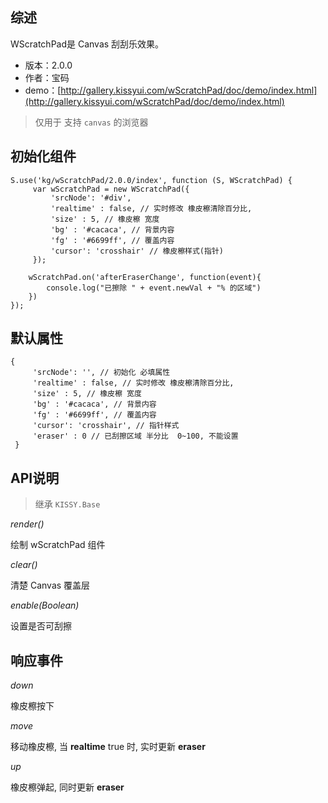 ## 综述

WScratchPad是 Canvas 刮刮乐效果。

* 版本：2.0.0
* 作者：宝码
* demo：[http://gallery.kissyui.com/wScratchPad/doc/demo/index.html](http://gallery.kissyui.com/wScratchPad/doc/demo/index.html)

> 仅用于 支持 `canvas` 的浏览器

## 初始化组件

    S.use('kg/wScratchPad/2.0.0/index', function (S, WScratchPad) {
         var wScratchPad = new WScratchPad({
             'srcNode': '#div',
             'realtime' : false, // 实时修改 橡皮檫清除百分比,
             'size' : 5, // 橡皮檫 宽度
             'bg' : '#cacaca', // 背景内容
             'fg' : '#6699ff', // 覆盖内容
             'cursor': 'crosshair' // 橡皮檫样式(指针)
         });

        wScratchPad.on('afterEraserChange', function(event){
            console.log("已擦除 " + event.newVal + "% 的区域")
        })
    });

## 默认属性

    {
         'srcNode': '', // 初始化 必填属性
         'realtime' : false, // 实时修改 橡皮檫清除百分比,
         'size' : 5, // 橡皮檫 宽度
         'bg' : '#cacaca', // 背景内容
         'fg' : '#6699ff', // 覆盖内容
         'cursor': 'crosshair', // 指针样式
         'eraser' : 0 // 已刮擦区域 半分比  0~100, 不能设置
     }

## API说明

> 继承 `KISSY.Base`

*render()*

绘制 wScratchPad 组件

*clear()*

清楚 Canvas 覆盖层

*enable(Boolean)*

设置是否可刮擦


## 响应事件

*down*

橡皮檫按下

*move*

移动橡皮檫, 当 **realtime** true 时, 实时更新 **eraser**

*up*

橡皮檫弹起, 同时更新 **eraser**
